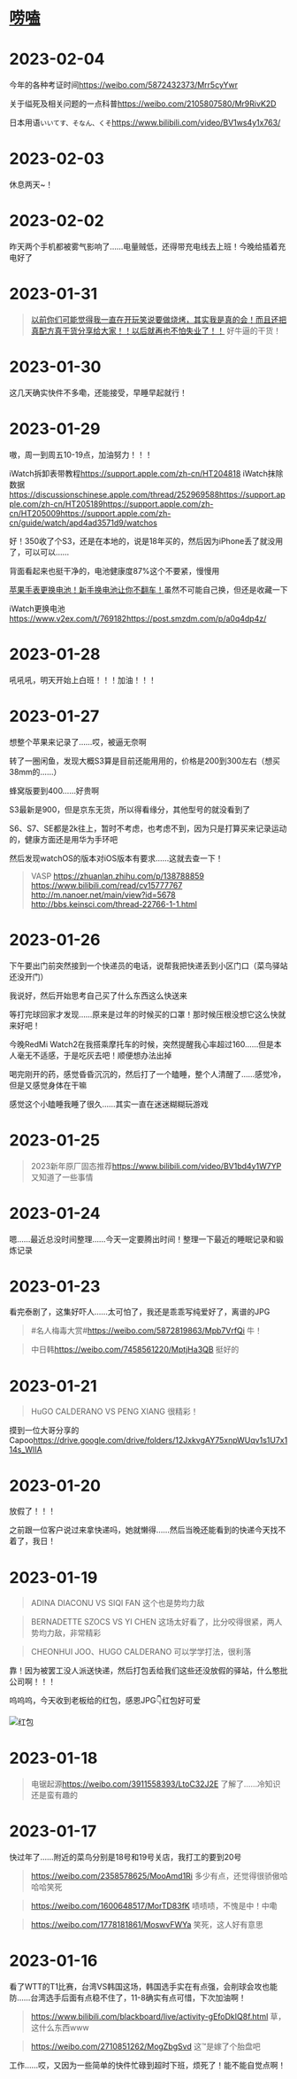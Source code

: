 # [唠嗑](https://github.com/noteMay/blog/issues/29)

# 2023-02-04

今年的各种考证时间<https://weibo.com/5872432373/Mrr5cyYwr>

关于缢死及相关问题的一点科普<https://weibo.com/2105807580/Mr9RivK2D>

日本用语`いいてす、そなん、くそ`<https://www.bilibili.com/video/BV1ws4y1x763/>

# 2023-02-03

休息两天~！

# 2023-02-02

昨天两个手机都被雾气影响了……电量贼低，还得带充电线去上班！今晚给插着充电好了

# 2023-01-31

> [以前你们可能觉得我一直在开玩笑说要做烧烤，其实我是真的会！而且还把真配方真干货分享给大家！！以后就再也不怕失业了！！](https://www.bilibili.com/video/BV1HM411q7XF)
好牛逼的干货！

# 2023-01-30

这几天确实快件不多嘞，还能接受，早睡早起就行！

# 2023-01-29

嗷，周一到周五10-19点，加油努力！！！

iWatch拆卸表带教程<https://support.apple.com/zh-cn/HT204818>
iWatch抹除数据<https://discussionschinese.apple.com/thread/252969588><https://support.apple.com/zh-cn/HT205189><https://support.apple.com/zh-cn/HT205009><https://support.apple.com/zh-cn/guide/watch/apd4ad3571d9/watchos>

好！350收了个S3，还是在本地的，说是18年买的，然后因为iPhone丢了就没用了，可以可以……

背面看起来也挺干净的，电池健康度87%这个不要紧，慢慢用

[苹果手表更换电池！新手换电池让你不翻车！](https://www.bilibili.com/video/BV1R7411d7Cn)虽然不可能自己换，但还是收藏一下

iWatch更换电池<https://www.v2ex.com/t/769182><https://post.smzdm.com/p/a0q4dp4z/>

# 2023-01-28

吼吼吼，明天开始上白班！！！加油！！！

# 2023-01-27

想整个苹果来记录了……哎，被逼无奈啊

转了一圈闲鱼，发现大概S3算是目前还能用用的，价格是200到300左右（想买38mm的……）

蜂窝版要到400……好贵啊

S3最新是900，但是京东无货，所以得看缘分，其他型号的就没看到了

S6、S7、SE都是2k往上，暂时不考虑，也考虑不到，因为只是打算买来记录运动的，健康方面还是用华为手环吧

然后发现watchOS的版本对iOS版本有要求……这就去查一下！

> VASP
<https://zhuanlan.zhihu.com/p/138788859>
<https://www.bilibili.com/read/cv15777767>
<http://m.nanoer.net/main/view?id=5678>
<http://bbs.keinsci.com/thread-22766-1-1.html>

# 2023-01-26

下午要出门前突然接到一个快递员的电话，说帮我把快递丢到小区门口（菜鸟驿站还没开门）

我说好，然后开始思考自己买了什么东西这么快送来

等打完球回家才发现……原来是过年的时候买的口罩！那时候压根没想它这么快就来好吧！

今晚RedMi Watch2在我搭乘摩托车的时候，突然提醒我心率超过160……但是本人毫无不适感，于是吃灰去吧！顺便想办法出掉

喝完刚开的药，感觉昏昏沉沉的，然后打了一个瞌睡，整个人清醒了……感觉冷，但是又感觉身体在干嘛

感觉这个小瞌睡我睡了很久……其实一直在迷迷糊糊玩游戏

# 2023-01-25

> 2023新年原厂固态推荐<https://www.bilibili.com/video/BV1bd4y1W7YP>
又知道了一些事情

# 2023-01-24

嗯……最近总没时间整理……今天一定要腾出时间！整理一下最近的睡眠记录和锻炼记录

# 2023-01-23

看完泰剧了，这集好吓人……太可怕了，我还是乖乖写纯爱好了，离谱的JPG

> #名人梅毒大赏#<https://weibo.com/5872819863/Mpb7VrfQi>
牛！

> 中日韩<https://weibo.com/7458561220/MptjHa3QB>
挺好的

# 2023-01-21

> HuGO CALDERANO VS PENG XIANG
很精彩！

摸到一位大哥分享的Capoo<https://drive.google.com/drive/folders/12JxkvgAY75xnpWUqv1s1U7x114s_WIIA>

# 2023-01-20

放假了！！！

之前跟一位客户说过来拿快递吗，她就懒得……然后当晚还能看到的快递今天找不着了，我日！

# 2023-01-19

> ADINA DIACONU VS SIQI FAN
这个也是势均力敌

> BERNADETTE SZOCS VS YI CHEN
这场太好看了，比分咬得很紧，两人势均力敌，非常精彩

> CHEONHUI JOO、HUGO CALDERANO
可以学学打法，很利落

靠！因为被罢工没人派送快递，然后打包丢给我们这些还没放假的驿站，什么憨批公司啊！！！

呜呜呜，今天收到老板给的红包，感恩JPG👇红包好可爱

![红包](https://9852.ru/images/2023/01/20/IMG_20230119_230827.jpg)

# 2023-01-18

> 电锯起源<https://weibo.com/3911558393/LtoC32J2E>
了解了……冷知识还是蛮有趣的

# 2023-01-17

快过年了……附近的菜鸟分别是18号和19号关店，我打工的要到20号

> <https://weibo.com/2358578625/MooAmd1Ri>
多少有点，还觉得很骄傲哈哈哈笑死

> <https://weibo.com/1600648517/MorTD83fK>
啧啧啧，不愧是中！中嘞

> <https://weibo.com/1778181861/MoswvFWYa>
笑死，这人好有意思

# 2023-01-16

看了WTT的T1比赛，台湾VS韩国这场，韩国选手实在有点强，会削球会攻也能防……台湾选手后面有点稳不住了，11-8确实有点可惜，下次加油啊！

> <https://www.bilibili.com/blackboard/live/activity-gEfoDkIQ8f.html>
草，这什么东西www

> <https://weibo.com/2710851262/MogZbgSvd>
这™是嫁了个胎盘吧

工作……哎，又因为一些简单的快件忙碌到超时下班，烦死了！能不能自觉点啊！